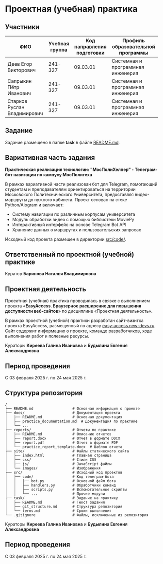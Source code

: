 # Проектная (учебная) практика

## Участники

| ФИО | Учебная группа | Код направления подготовки | Профиль образовательной программы |
|-|-|-|-|
| Деев Егор Викторович | 241-327 | 09.03.01 | Системная и программная инженерия |
| Сапрыкин Пётр Иванович | 241-327 | 09.03.01 | Системная и программная инженерия |
| Старков Руслан Владимирович | 241-327 | 09.03.01 | Системная и программная инженерия |

## Задание

Задание размещено в папке **task** в файле [README.md](task/README.md). 

## Вариативная часть задания

**Практическая реализация технологии: "МосПолиХелпер" - Телеграм-бот навигации по кампусу МосПолитеха**

В рамках вариативной части реализован бот для Telegram, помогающий студентам и преподавателям ориентироваться на территории Московского Политехнического Университета, предоставляя видео-маршруты до нужного кабинета. Проект основан на стеке Python/Aiogram и включает:
- Систему навигации по различным корпусам университета
- Модуль обработки видео с помощью библиотеки MoviePy
- Интерактивный интерфейс на основе Telegram Bot API
- Хранение данных о маршрутах и пользовательских запросах

Исходный код проекта размещен в директории [src/code/](src/code/).

## Ответственный по проектной (учебной) практике

Куратор **Баринова Наталья Владимировна**

## Проектная деятельность

Проектная (учебная) практика проводилась в связке с выполнением проекта «**EasyAccess. Браузерное расширение для повышения доступности веб-сайтов**» по дисциплине «Проектная деятельность».

В рамках проектной (учебной) практики разработан сайт-визитка проекта EasyAccess, размещенный по адресу [easy-access.new-devs.ru](https://easy-access.new-devs.ru). Сайт содержит информацию о проекте, команде разработчиков, ходе выполнения работ и полезные ресурсы.

Кураторы **Киреева Галина Ивановна** и **Будылина Евгения Александровна**

## Период проведения

С 03 февраля 2025 г. по 24 мая 2025 г.

## Структура репозитория

```
/
├── README.md                  # Основная информация о проекте
├── docs/                      # Документация проекта
│   ├── README.md              # Основная документация 
│   ├── practice_documentation.md  # Документация по практике
│   └── ...
├── reports/                   # Отчеты по практике
│   ├── README.md              # Описание отчетов
│   ├── report.docx            # Отчет в формате DOCX
│   ├── report.pdf             # Отчет в формате PDF
│   └── practice_report_template.docx  # Шаблон отчета
├── site/                      # Файлы статического сайта
│   ├── index.html             # Главная страница
│   ├── css/                   # Стили CSS
│   ├── js/                    # JavaScript файлы
│   └── images/                # Изображения
├── src/                       # Исходный код проектов
│   ├── code/                  # Код телеграм-бота
│   │   ├── bot.py             # Основной файл бота
│   │   ├── handlers.py        # Обработчики команд
│   │   ├── scripts.py         # Вспомогательные скрипты
│   │   └── ...                # Прочие модули
├── task/                      # Задание на практику
│   ├── README.md              # Текст задания
│   ├── git_structure.md       # Структура репозитория
│   └── terms.md               # Сроки выполнения
└── .gitignore                 # Файлы, исключенные из репозитория
```

Кураторы **Киреева Галина Ивановна** и **Будылина Евгения Александровна**

## Период проведения

С 03 февраля 2025 г. по 24 мая 2025 г.
